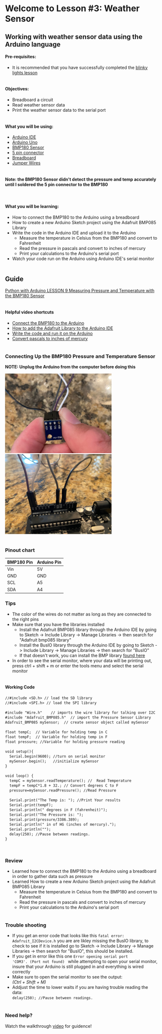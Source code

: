 
# Welcome to Lesson #3: Weather Sensor

## Working with weather sensor data using the Arduino language

#### Pre-requisites:
- It is recommended that you have successfully completed the [blinky lights lesson](/c/arduino/lesson2/)
<br><br>


#### Objectives:
- Breadboard a circuit
- Read weather sensor data
- Print the weather sensor data to the serial port
<br><br>


#### What you will be using:
- [Arduino IDE](/c/arduino/lesson4/screenshots/arduino-ide.png)
- [Arduino Uno](/c/arduino/lesson4/screenshots/arduino-uno-r3.png)
- [BMP180 Sensor](/c/arduino/lesson3/screenshots/bmp180.png)
- [5 pin connector](/c/arduino/lesson4/screenshots/5-pin-connector.png)
- [Breadboard](/c/arduino/lesson4/screenshots/breadboard.png)
- [Jumper Wires](/c/arduino/lesson3/screenshots/1956-02.jpg)
<br><br>

#### Note: the BMP180 Sensor didn't detect the pressure and temp accurately until I soldered the 5 pin connector to the BMP180
<br>

#### What you will be learning:
- How to connect the BMP180 to the Arduino using a breadboard
- How to create a new Arduino Sketch project using the Adafruit BMP085 Library
- Write the code in the Arduino IDE and upload it to the Arduino
  - Measure the temperature in Celsius from the BMP180 and convert to Fahrenheit
  - Read the pressure in pascals and convert to inches of mercury
  - Print your calculations to the Arduino's serial port
- Watch your code run on the Arduino using Arduino IDE's serial monitor
<br><br>

## Guide
[Python with Arduino LESSON 9 Measuring Pressure and Temperature with the BMP180 Sensor](https://toptechboy.com/python-with-arduino-lesson-9-measuring-pressure-and-temperature-with-the-bmp180-sensor/)
<br><br>

#### Helpful video shortcuts
- [Connect the BMP180 to the Arduino](https://youtu.be/z9AzZM1-Dns?t=105)
- [How to add the Adafruit Library to the Arduino IDE](https://youtu.be/z9AzZM1-Dns?t=152)
- [Write the code and run it on the Arduino](https://youtu.be/z9AzZM1-Dns?t=396)
- [Convert pascals to inches of mercury](https://youtu.be/z9AzZM1-Dns?t=985)
<br><br>

### Connecting Up the BMP180 Pressure and Temperature Sensor
**NOTE: Unplug the Arduino from the computer before doing this**

 <img src="screenshots/BMP_BACKWIRE.jpg" width="350" >
 <br>
 <img src=screenshots/BMPWIRE2.jpg width="350" >
<br><br>

### Pinout chart

| BMP180 Pin | Arduino Pin |
| -------------- | :--------- | 
Vin |	5V
GND	| GND
SCL	| A5
SDA	| A4

### Tips
- The color of the wires do not matter as long as they are connected to the right pins
- Make sure that you have the libraries installed
  - Install the Adafruit BMP085 library through the Arduino IDE by going to Sketch -> Include Library -> Manage Libraries -> then search for "Adafruit bmp085 library"
  - Install the BusIO library through the Arduino IDE by going to Sketch -> Include Library -> Manage Libraries -> then search for "BusIO"
  - If that doesn't work, you can install the BMP library [found here](https://learn.adafruit.com/bmp085/using-the-bmp085)
- In order to see the serial monitor, where your data will be printing out, press ctrl + shift + m or enter the tools menu and select the serial monitor
<br><br>

#### Working Code 
```
//#include <SD.h> // load the SD library
//#include <SPI.h> // load the SPI library

#include "Wire.h"    // imports the wire library for talking over I2C 
#include "Adafruit_BMP085.h"  // import the Pressure Sensor Library
Adafruit_BMP085 mySensor;  // create sensor object called mySensor

float tempC;  // Variable for holding temp in C
float tempF;  // Variable for holding temp in F
float pressure; //Variable for holding pressure reading

void setup(){
  Serial.begin(9600); //turn on serial monitor
  mySensor.begin();   //initialize mySensor
}

void loop() {
  tempC = mySensor.readTemperature(); //  Read Temperature
  tempF = tempC*1.8 + 32.; // Convert degrees C to F
  pressure=mySensor.readPressure(); //Read Pressure
  
  Serial.print("The Temp is: "); //Print Your results
  Serial.print(tempF);
  Serial.println(" degrees in F (fahrenheit)");
  Serial.print("The Pressure is: ");
  Serial.print(pressure/3386.389);
  Serial.println(" in of HG (inches of mercury).");
  Serial.println("");
  delay(250); //Pause between readings.
}
```
<br>

### Review
- Learned how to connect the BMP180 to the Arduino using a breadboard in order to gather data such as pressure
- Learned How to create a new Arduino Sketch project using the Adafruit BMP085 Library
  - Measure the temperature in Celsius from the BMP180 and convert to Fahrenheit
  - Read the pressure in pascals and convert to inches of mercury
  - Print your calculations to the Arduino's serial port
<br><br>

### Trouble shooting
- If you get an error code that looks like this `fatal error: Adafruit_I2CDevice.h` you are are likley missing the BusIO library, to check to see if it is installed go to Sketch -> Include Library -> Manage Libraries -> then search for "BusIO", this should be installed. 
- If you get in error like this one <code>Error opening serial port 'COM3'. (Port not found)
</code> while attempting to open your serial monitor, insure that your Arduino is still plugged in and everything is wired correctly
- Make sure to open the serial monitor to see the output:<br>
*(Ctrl + Shift + M)*
- Addjust the time to lower waits if you are having trouble reading the data:<br> <code>delay(250); //Pause between readings.</code>
<br><br>

### Need help?
Watch the walkthrough [video](videos/Lesson2.mp4?raw=true) for guidence!

